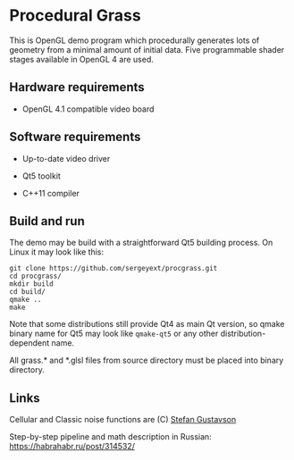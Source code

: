 # Procedural Grass

This is OpenGL demo program which procedurally generates lots of geometry from a minimal amount of initial data. Five programmable shader stages available in OpenGL 4 are used.

Hardware requirements
---

 - OpenGL 4.1 compatible video board

Software requirements
---

 - Up-to-date video driver

 - Qt5 toolkit
 
 - C++11 compiler

Build and run
---

The demo may be build with a straightforward Qt5 building process. On Linux it may look like this:

```
git clone https://github.com/sergeyext/procgrass.git
cd procgrass/
mkdir build
cd build/
qmake ..
make
```

Note that some distributions still provide Qt4 as main Qt version, so qmake binary name for Qt5 may look like
`qmake-qt5` or any other distribution-dependent name.

All grass.* and *.glsl files from source directory must be placed into binary directory.

Links
---
Cellular and Classic noise functions are (C) [Stefan Gustavson](https://github.com/stegu/webgl-noise)

Step-by-step pipeline and math description in Russian: https://habrahabr.ru/post/314532/
